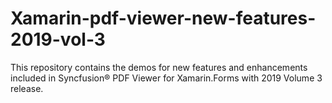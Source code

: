 # Xamarin-pdf-viewer-new-features-2019-vol-3
This repository contains the demos for new features and enhancements included in Syncfusion&reg; PDF Viewer for Xamarin.Forms with 2019 Volume 3 release.

